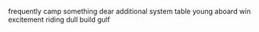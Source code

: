 frequently camp something dear additional system table young aboard win excitement riding dull build gulf